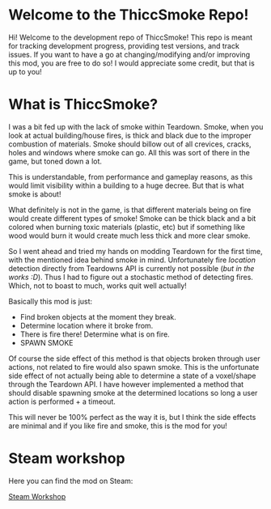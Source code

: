 # Welcome to the ThiccSmoke Repo!

Hi! Welcome to the development repo of ThiccSmoke! This repo is meant for tracking development progress, providing test versions, and track issues. If you want to have a go at changing/modifying and/or improving this mod, you are free to do so! I would appreciate some credit, but that is up to you!


# What is ThiccSmoke?

I was a bit fed up with the lack of smoke within Teardown. Smoke, when you look at actual building/house fires, is thick and black due to the improper combustion of materials. Smoke should billow out of all crevices, cracks, holes and windows where smoke can go. All this was sort of there in the game, but toned down a lot.

This is understandable, from performance and gameplay reasons, as this would limit visibility within a building to a huge decree. But that is what smoke is about!

What definitely is not in the game, is that different materials being on fire would create different types of smoke! Smoke can be thick black and a bit colored when burning toxic materials (plastic, etc) but if something like wood would burn it would create much less thick and more clear smoke.

So I went ahead and tried my hands on modding Teardown for the first time, with the mentioned idea behind smoke in mind. Unfortunately fire *location* detection directly from Teardowns API is currently not possible (*but in the works :D*). Thus I had to figure out a stochastic method of detecting fires. Which, not to boast to much, works quit well actually!

Basically this mod is just:

 - Find broken objects at the moment they break.
 - Determine location where it broke from.
 - There is fire there! Determine what is on fire.
 - SPAWN SMOKE

Of course the side effect of this method is that objects broken through user actions, not related to fire would also spawn smoke. This is the unfortunate side effect of not actually being able to determine a state of a voxel/shape through the Teardown API. I have however implemented a method that should disable spawning smoke at the determined locations so long a user action is performed + a timeout.

This will never be 100% perfect as the way it is, but I think the side effects are minimal and if you like fire and smoke, this is the mod for you!

# Steam workshop

Here you can find the mod on Steam:

[Steam Workshop](https://steamcommunity.com/sharedfiles/filedetails/?id=2593750226)
